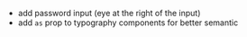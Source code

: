 - add password input (eye at the right of the input)
- add `as` prop to typography components for better semantic
